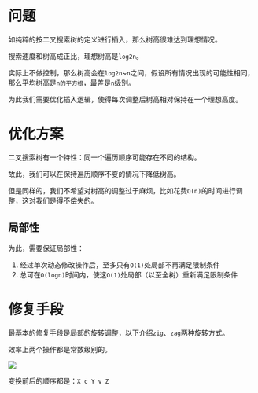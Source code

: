 
# 问题
如纯粹的按二叉搜索树的定义进行插入，那么树高很难达到理想情况。

搜索速度和树高成正比，理想树高是`log2n`。

实际上不做控制，那么树高会在`log2n`~`n`之间，假设所有情况出现的可能性相同，那么平均树高是`n的平方根`，最差是`n`级别。

为此我们需要优化插入逻辑，使得每次调整后树高相对保持在一个理想高度。

# 优化方案
二叉搜索树有一个特性：同一个遍历顺序可能存在不同的结构。

故此，我们可以在保持遍历顺序不变的情况下降低树高。

但是同样的，我们不希望对树高的调整过于麻烦，比如花费`O(n)`的时间进行调整，这对我们是得不偿失的。

## 局部性
为此，需要保证局部性：
1. 经过单次动态修改操作后，至多只有`O(1)`处局部不再满足限制条件
2. 总可在`O(logn)`时间内，使这`O(1)`处局部（以至全树）重新满足限制条件

# 修复手段
最基本的修复手段是局部的旋转调整，以下介绍`zig`、`zag`两种旋转方式。

效率上两个操作都是常数级别的。

![](https://pic.imgdb.cn/item/623412495baa1a80abedc67d.jpg)

变换前后的顺序都是：`X c Y v Z`